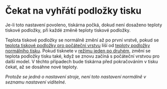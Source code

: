 Čekat na vyhřátí podložky tisku
====
Je-li toto nastavení povoleno, tiskárna počká, dokud není dosaženo teploty tiskové podložky, při každé změně teploty tiskové podložky.

Teplota tiskové podložky se normálně změní až po první vrstvě, pokud se [teplota tiskové podložky pro počáteční vrstvu](../material/material_bed_temperature_layer_0.md) liší od  [teploty podložky normálního tisku](../material/material_bed_temperature.md). Pokud tisknete v [režimu jeden po druhém](../blackmagic/print_sequence.md), změní se teplota podložky tisku také, když se znovu začíná s počáteční vrstvou pro další model. V těchto případech bude tiskárna před pokračováním v tisku čekat, až se dosáhne nové teploty.

*Protože se jedná o nastavení stroje, není toto nastavení normálně v seznamu nastavení viditelné.*